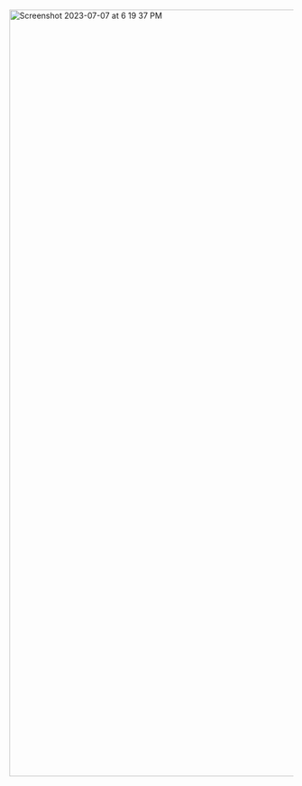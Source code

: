 #

<img width="1361" alt="Screenshot 2023-07-07 at 6 19 37 PM" src="https://github.com/javaHelper/Spring-Messaging-with-JMS/assets/54174687/8137ab92-6bae-4deb-85fd-5416e0a868aa">
